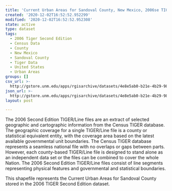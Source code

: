 ```yaml
---
title: 'Current Urban Areas for Sandoval County, New Mexico, 2006se TIGER'
created: '2020-12-02T16:52:52.952299'
modified: '2020-12-02T16:52:52.952308'
state: active
type: dataset
tags:
  - 2006 Tiger Second Edition
  - Census Data
  - County
  - New Mexico
  - Sandoval County
  - Tiger Data
  - United States
  - Urban Areas
groups: []
csv_url: >-
  http://gstore.unm.edu/apps/rgisarchive/datasets/4e8e5ab0-b21e-4b29-9854-86ab105406a9/tgr2006se_sand_urbcu.derived.csv
json_url: >-
  http://gstore.unm.edu/apps/rgisarchive/datasets/4e8e5ab0-b21e-4b29-9854-86ab105406a9/tgr2006se_sand_urbcu.derived.json
layout: post

---
```

The 2006 Second Edition TIGER/Line files are an extract of selected geographic and cartographic information from the Census TIGER database.  The geographic coverage for a single TIGER/Line file is a county or statistical equivalent entity, with the coverage area based on the latest available governmental unit boundaries. The Census TIGER database represents a seamless national file with no overlaps or gaps between parts.  However, each county-based TIGER/Line file is designed to stand alone as an independent data set or the files can be combined to cover the whole Nation.  The 2006 Second Edition  TIGER/Line files consist of line segments representing physical features and governmental and statistical boundaries.  

This shapefile represents the Current Urban Areas for Sandoval County stored in the 2006 TIGER Second Edition dataset.

